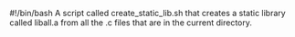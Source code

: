 #!/bin/bash
A script called create_static_lib.sh that creates a static library called liball.a from all the .c files that are in the current directory.
